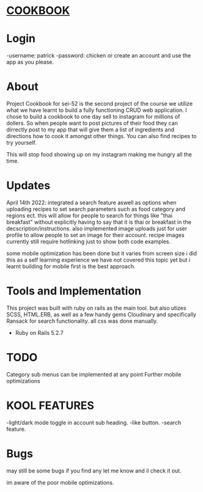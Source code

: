 # [COOKBOOK](https://jayleaton-cookbook.herokuapp.com/)

# Login

-username: patrick
-password: chicken
or create an account and use the app as you please.

# About

Project Cookbook for sei-52 is the second project of the course we utilize what we have learnt
to build a fully functioning CRUD web application. I chose to build a cookbook to one day sell to instagram for millions of dollers. So when people want to post pictures of their food they can dirrectly post to my app that will give them a list of ingredients and directions how to cook it amongst other things. You can also find recipes to try yourself.

This will stop food showing up on my instagram making me hungry all the time.

# Updates

April 14th 2022:
integrated a search feature aswell as options when uploading recipes to set search parameters such as food category and regions ect. this will allow for people to search for things like "thai breakfast" without explicitly having to say that it is thai or breakfast in the decscription/instructions. also implemented image uploads just for user profile to allow people to set an image for their account. recipe images currently still require hotlinking just to show both code examples.

some mobile optimization has been done but it varies from screen size i did this as a self learning experience we have not covered this topic yet but i learnt building for mobile first is the best approach.

# Tools and Implementation

This project was built with ruby on rails as the main tool. but also utizes SCSS, HTML.ERB, as well as a few handy gems Cloudinary and specifically Ransack for search functionality. all css was done manually.

-   Ruby on Rails 5.2.7

# TODO

Category sub menus can be implemented at any point
Further mobile optimizations

# KOOL FEATURES

-light/dark mode toggle in account sub heading.
-like button.
-search feature.

# Bugs

may still be some bugs if you find any let me know and il check it out.

im aware of the poor mobile optimizations.
